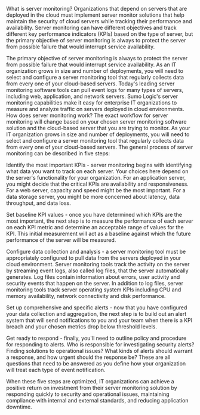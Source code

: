 What is server monitoring?
Organizations that depend on servers that are deployed in the cloud must implement server monitor solutions that help maintain the security of cloud servers while tracking their performance and availability. Server monitoring can have different objectives and track different key performance indicators (KPIs) based on the type of server, but the primary objective of server monitoring is always to protect the server from possible failure that would interrupt service availability.


The primary objective of server monitoring is always to protect the server from possible failure that would interrupt service availability.
As an IT organization grows in size and number of deployments, you will need to select and configure a server monitoring tool that regularly collects data from every one of your cloud-based servers.
Today's leading server monitoring software tools can pull event logs for many types of servers, including web, application, and network servers.
Sumo Logic's server monitoring capabilities make it easy for enterprise IT organizations to measure and analyze traffic on servers deployed in cloud environments.
How does server monitoring work?
The exact workflow for server monitoring will change based on your chosen server monitoring software solution and the cloud-based server that you are trying to monitor. As your IT organization grows in size and number of deployments, you will need to select and configure a server monitoring tool that regularly collects data from every one of your cloud-based servers. The general process of server monitoring can be described in five steps:

Identify the most important KPIs - server monitoring begins with identifying what data you want to track on each server. Your choices here depend on the server's functionality for your organization. For an application server, you might decide that the critical KPIs are availability and responsiveness. For a web server, capacity and speed might be the most important. For a data storage server, you might be more concerned about latency, data throughput, and data loss.

Set baseline KPI values - once you have determined which KPIs are the most important, the next step is to measure the performance of each server on each KPI metric and determine an acceptable range of values for the KPI. This initial measurement will act as a baseline against which the future performance of the server will be measured.

Configure data collection and analysis - a server monitoring tool must be appropriately configured to pull data from the servers deployed in your cloud environment. Server monitoring tools track the activity on the server by streaming event logs, also called log files, that the server automatically generates. Log files contain information about errors, user activity and security events that happen on the server. In addition to log files, server monitoring tools track server operating system KPIs including CPU and memory availability, network connectivity and disk performance.

Set up comprehensive and specific alerts - now that you have configured your data collection and aggregation, the next step is to build out an alert system that will send notifications to you and your team when there is a KPI breach and your chosen metrics drop below threshold levels.

Get ready to respond - finally, you'll need to outline policy and procedure for responding to alerts. Who is responsible for investigating security alerts? Finding solutions to operational issues? What kinds of alerts should warrant a response, and how urgent should the response be? These are all questions that need to be answered as you define how your organization will treat each type of event notification.

When these five steps are optimized, IT organizations can achieve a positive return on investment from their server monitoring solution by responding quickly to security and operational issues, maintaining compliance with internal and external standards, and reducing application downtime.
